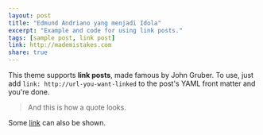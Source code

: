 ```yaml
---
layout: post
title: "Edmund Andriano yang menjadi Idola"
excerpt: "Example and code for using link posts."
tags: [sample post, link post]
link: http://mademistakes.com  
share: true
---
```


This theme supports **link posts**, made famous by John Gruber. To use, just add `link: http://url-you-want-linked` to the post's YAML front matter and you're done.

> And this is how a quote looks.

Some [link](http://www.mademistakes.com) can also be shown.
